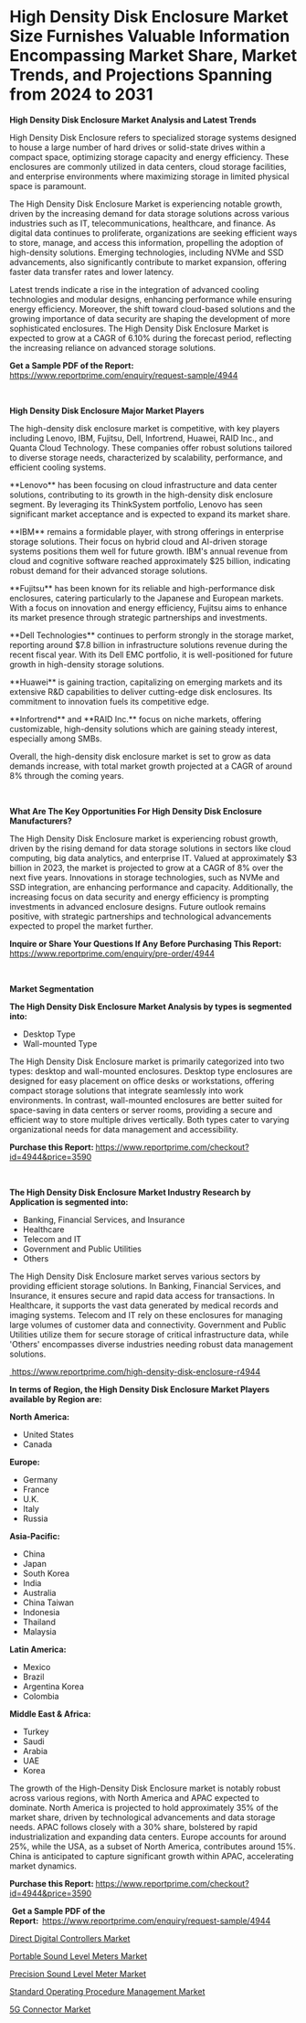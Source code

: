 <p><h1>High Density Disk Enclosure Market Size Furnishes Valuable Information Encompassing Market Share, Market Trends, and Projections Spanning from 2024 to 2031</h1></p><p><strong>High Density Disk Enclosure Market Analysis and Latest Trends</strong></p>
<p><p>High Density Disk Enclosure refers to specialized storage systems designed to house a large number of hard drives or solid-state drives within a compact space, optimizing storage capacity and energy efficiency. These enclosures are commonly utilized in data centers, cloud storage facilities, and enterprise environments where maximizing storage in limited physical space is paramount.</p><p>The High Density Disk Enclosure Market is experiencing notable growth, driven by the increasing demand for data storage solutions across various industries such as IT, telecommunications, healthcare, and finance. As digital data continues to proliferate, organizations are seeking efficient ways to store, manage, and access this information, propelling the adoption of high-density solutions. Emerging technologies, including NVMe and SSD advancements, also significantly contribute to market expansion, offering faster data transfer rates and lower latency.</p><p>Latest trends indicate a rise in the integration of advanced cooling technologies and modular designs, enhancing performance while ensuring energy efficiency. Moreover, the shift toward cloud-based solutions and the growing importance of data security are shaping the development of more sophisticated enclosures. The High Density Disk Enclosure Market is expected to grow at a CAGR of 6.10% during the forecast period, reflecting the increasing reliance on advanced storage solutions.</p></p>
<p><strong>Get a Sample PDF of the Report:&nbsp;</strong> <a href="https://www.reportprime.com/enquiry/request-sample/4944">https://www.reportprime.com/enquiry/request-sample/4944</a></p>
<p>&nbsp;</p>
<p><strong>High Density Disk Enclosure Major Market Players</strong></p>
<p><p>The high-density disk enclosure market is competitive, with key players including Lenovo, IBM, Fujitsu, Dell, Infortrend, Huawei, RAID Inc., and Quanta Cloud Technology. These companies offer robust solutions tailored to diverse storage needs, characterized by scalability, performance, and efficient cooling systems.</p><p>**Lenovo** has been focusing on cloud infrastructure and data center solutions, contributing to its growth in the high-density disk enclosure segment. By leveraging its ThinkSystem portfolio, Lenovo has seen significant market acceptance and is expected to expand its market share.</p><p>**IBM** remains a formidable player, with strong offerings in enterprise storage solutions. Their focus on hybrid cloud and AI-driven storage systems positions them well for future growth. IBM's annual revenue from cloud and cognitive software reached approximately $25 billion, indicating robust demand for their advanced storage solutions.</p><p>**Fujitsu** has been known for its reliable and high-performance disk enclosures, catering particularly to the Japanese and European markets. With a focus on innovation and energy efficiency, Fujitsu aims to enhance its market presence through strategic partnerships and investments.</p><p>**Dell Technologies** continues to perform strongly in the storage market, reporting around $7.8 billion in infrastructure solutions revenue during the recent fiscal year. With its Dell EMC portfolio, it is well-positioned for future growth in high-density storage solutions.</p><p>**Huawei** is gaining traction, capitalizing on emerging markets and its extensive R&D capabilities to deliver cutting-edge disk enclosures. Its commitment to innovation fuels its competitive edge.</p><p>**Infortrend** and **RAID Inc.** focus on niche markets, offering customizable, high-density solutions which are gaining steady interest, especially among SMBs.</p><p>Overall, the high-density disk enclosure market is set to grow as data demands increase, with total market growth projected at a CAGR of around 8% through the coming years.</p></p>
<p>&nbsp;</p>
<p><strong>What Are The Key Opportunities For High Density Disk Enclosure Manufacturers?</strong></p>
<p><p>The High Density Disk Enclosure market is experiencing robust growth, driven by the rising demand for data storage solutions in sectors like cloud computing, big data analytics, and enterprise IT. Valued at approximately $3 billion in 2023, the market is projected to grow at a CAGR of 8% over the next five years. Innovations in storage technologies, such as NVMe and SSD integration, are enhancing performance and capacity. Additionally, the increasing focus on data security and energy efficiency is prompting investments in advanced enclosure designs. Future outlook remains positive, with strategic partnerships and technological advancements expected to propel the market further.</p></p>
<p><strong>Inquire or Share Your Questions If Any Before Purchasing This Report:</strong> <a href="https://www.reportprime.com/enquiry/pre-order/4944">https://www.reportprime.com/enquiry/pre-order/4944</a></p>
<p>&nbsp;</p>
<p><strong>Market Segmentation</strong></p>
<p><strong>The High Density Disk Enclosure Market Analysis by types is segmented into:</strong></p>
<p><ul><li>Desktop Type</li><li>Wall-mounted Type</li></ul></p>
<p><p>The High Density Disk Enclosure market is primarily categorized into two types: desktop and wall-mounted enclosures. Desktop type enclosures are designed for easy placement on office desks or workstations, offering compact storage solutions that integrate seamlessly into work environments. In contrast, wall-mounted enclosures are better suited for space-saving in data centers or server rooms, providing a secure and efficient way to store multiple drives vertically. Both types cater to varying organizational needs for data management and accessibility.</p></p>
<p><strong>Purchase this Report:&nbsp;</strong><a href="https://www.reportprime.com/checkout?id=4944&price=3590">https://www.reportprime.com/checkout?id=4944&price=3590</a></p>
<p>&nbsp;</p>
<p><strong>The High Density Disk Enclosure Market Industry Research by Application is segmented into:</strong></p>
<p><ul><li>Banking, Financial Services, and Insurance</li><li>Healthcare</li><li>Telecom and IT</li><li>Government and Public Utilities</li><li>Others</li></ul></p>
<p><p>The High Density Disk Enclosure market serves various sectors by providing efficient storage solutions. In Banking, Financial Services, and Insurance, it ensures secure and rapid data access for transactions. In Healthcare, it supports the vast data generated by medical records and imaging systems. Telecom and IT rely on these enclosures for managing large volumes of customer data and connectivity. Government and Public Utilities utilize them for secure storage of critical infrastructure data, while 'Others' encompasses diverse industries needing robust data management solutions.</p></p>
<p><a href="https://www.reportprime.com/high-density-disk-enclosure-r4944">&nbsp;https://www.reportprime.com/high-density-disk-enclosure-r4944</a></p>
<p><strong>In terms of Region, the High Density Disk Enclosure Market Players available by Region are:</strong></p>
<p>
    <p> <strong> North America: </strong>
        <ul>
            <li>United States</li>
            <li>Canada</li>
        </ul>
        </p> 
    <p> <strong> Europe: </strong>
        <ul>
            <li>Germany</li>
            <li>France</li>
            <li>U.K.</li>
            <li>Italy</li>
            <li>Russia</li>
        </ul>
        </p> 
    <p> <strong> Asia-Pacific: </strong>
        <ul>
            <li>China</li>
            <li>Japan</li>
            <li>South Korea</li>
            <li>India</li>
            <li>Australia</li>
            <li>China Taiwan</li>
            <li>Indonesia</li>
            <li>Thailand</li>
            <li>Malaysia</li>
        </ul>
        </p> 
    <p> <strong> Latin America: </strong>
        <ul>
            <li>Mexico</li>
            <li>Brazil</li>
            <li>Argentina Korea</li>
            <li>Colombia</li>
        </ul>
        </p> 
    <p> <strong> Middle East & Africa: </strong>
        <ul>
            <li>Turkey</li>
            <li>Saudi</li>
            <li>Arabia</li>
            <li>UAE</li>
            <li>Korea</li>
        </ul>
    </p>
    </p>
<p><p>The growth of the High-Density Disk Enclosure market is notably robust across various regions, with North America and APAC expected to dominate. North America is projected to hold approximately 35% of the market share, driven by technological advancements and data storage needs. APAC follows closely with a 30% share, bolstered by rapid industrialization and expanding data centers. Europe accounts for around 25%, while the USA, as a subset of North America, contributes around 15%. China is anticipated to capture significant growth within APAC, accelerating market dynamics.</p></p>
<p><strong>Purchase this Report: </strong><a href="https://www.reportprime.com/checkout?id=4944&price=3590">https://www.reportprime.com/checkout?id=4944&price=3590</a></p>
<p>&nbsp;<strong>Get a Sample PDF of the Report:&nbsp;&nbsp;</strong><a href="https://www.reportprime.com/enquiry/request-sample/4944">https://www.reportprime.com/enquiry/request-sample/4944</a></p>
<p><strong></strong></p>
<p><p><a href="https://www.linkedin.com/pulse/future-direct-digital-controllers-market-global-forecast-trends-nb0se?trackingId=4roU4MS3SnyWKnZ8Gjr4CA%3D%3D">Direct Digital Controllers Market</a></p><p><a href="https://issuu.com/reportprime-2/docs/portable-sound-level-meters-market-_4c217c0b66eeb7">Portable Sound Level Meters Market</a></p><p><a href="https://issuu.com/reportprime-2/docs/precision-sound-level-meter-market-_8f074e9b7a3d8b">Precision Sound Level Meter Market</a></p><p><a href="https://www.linkedin.com/pulse/global-standard-operating-procedure-management-market-projected-kkybe?trackingId=nnogl0G1QsOXS8M8QiFX8g%3D%3D">Standard Operating Procedure Management Market</a></p><p><a href="https://github.com/pizolina/Market-Research-Report-List-6/blob/main/5g-connector-market.md">5G Connector Market</a></p></p>